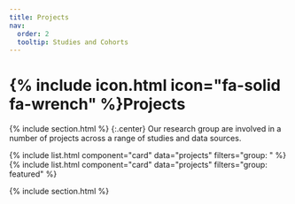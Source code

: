 ```yaml
---
title: Projects
nav:
  order: 2
  tooltip: Studies and Cohorts
---
```


# {% include icon.html icon="fa-solid fa-wrench" %}Projects


{% include section.html %}
{:.center}
Our research group are involved in a number of projects across a range of studies and data sources.

{% include list.html component="card" data="projects" filters="group: " %}
{% include list.html component="card" data="projects" filters="group: featured" %}

{% include section.html %}

